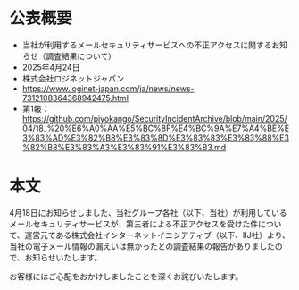 # 公表概要
- 当社が利用するメールセキュリティサービスへの不正アクセスに関するお知らせ（調査結果について）
- 2025年4月24日
- 株式会社ロジネットジャパン
- https://www.loginet-japan.com/ja/news/news-7312108364368942475.html
- 第1報：https://github.com/piyokango/SecurityIncidentArchive/blob/main/2025/04/18_%20%E6%A0%AA%E5%BC%8F%E4%BC%9A%E7%A4%BE%E3%83%AD%E3%82%B8%E3%83%8D%E3%83%83%E3%83%88%E3%82%B8%E3%83%A3%E3%83%91%E3%83%B3.md

# 本文
4月18日にお知らせしました、当社グループ各社（以下、当社）が利用しているメールセキュリティサービスが、第三者による不正アクセスを受けた件について、運営元である株式会社インターネットイニシアティブ（以下、IIJ社）より、当社の電子メール情報の漏えいは無かったとの調査結果の報告がありましたので、お知らせいたします。

お客様にはご心配をおかけしましたことを深くお詫びいたします。
